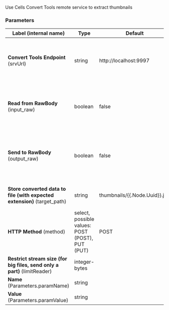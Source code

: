 
 Use Cells Convert Tools remote service to extract thumbnails

### Parameters
|Label (internal name)|Type|Default|Description|
|---|---|---|---|
|**Convert Tools Endpoint** (srvUrl)|string|http://localhost:9997|Full URL to a running instance of Convert Tools (including http)|
|**Read from RawBody** (input_raw)|boolean|false|Read data from RawBody instead of reading .Input.Node content|
|**Send to RawBody** (output_raw)|boolean|false|Send to RawBody instead of direct writing to file (next field is ignored)|
|**Store converted data to file (with expected extension)** (target_path)|string|thumbnails/{{.Node.Uuid}}.jpg|Where to store conversion output|
|**HTTP Method** (method)|select, possible values: POST (POST),<br/>PUT (PUT)|POST||
|**Restrict stream size (for big files, send only a part)** (limitReader)|integer-bytes|<no value>||
|**Name** (Parameters.paramName)|string|<no value>|Parameter Name|
|**Value** (Parameters.paramValue)|string|<no value>|Parameter Value|





